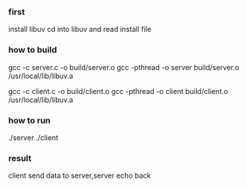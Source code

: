 ### first
install libuv
cd into libuv and read install file

### how to build
gcc -c server.c -o build/server.o
gcc -pthread -o server build/server.o /usr/local/lib/libuv.a

gcc -c client.c -o build/client.o
gcc -pthread -o client build/client.o /usr/local/lib/libuv.a

### how to run
./server
./client

### result
client send data to server,server echo back